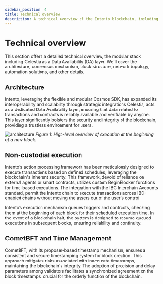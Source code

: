 ```yaml
---
sidebar_position: 4
title: Technical overview
description: A technical overview of the Intento blockchain, including its architecture, consensus mechanism, block structure, network topology, automation solutions, and data availability.
---
```


# Technical overview

This section offers a detailed technical overview, the modular stack including Celestia as a Data Availability (DA) layer. We'll cover the architecture, consensus mechanism, block structure, network topology, automation solutions, and other details.

## Architecture

Intento, leveraging the flexible and modular Cosmos SDK, has expanded its interoperability and scalability through strategic integrations
Celestia, acts as a dedicated Data Availability layer, ensuring that data related to transactions and contracts is reliably available and verifiable by anyone. This layer significantly bolsters the security and integrity of the blockchain, providing a trustless environment for users.

![architecture](@site/docs/images/architecture.png)
_Figure 1: High-level overview of execution at the beginning of a new block._

## Non-custodial execution

Intento's action processing framework has been meticulously designed to execute transactions based on defined schedules, leveraging the blockchain's inherent security. This framework, devoid of reliance on external agents or smart contracts, utilizes custom BeginBlocker functions for time-based executions. The integration with the IBC Interchain Accounts standard, permit the Intento chain to execute transactions across IBC-enabled chains without moving the assets out of the user's control

Intento’s execution mechanism queues triggers and contracts, checking them at the beginning of each block for their scheduled execution time. In the event of a blockchain halt, the system is designed to resume queued executions in subsequent blocks, ensuring reliability and continuity.

## CometBFT and Time Management

CometBFT, with its proposer-based timestamp mechanism, ensures a consistent and secure timestamping system for block creation. This approach mitigates risks associated with inaccurate timestamps, maintaining the blockchain's integrity. The adoption of precision and delay parameters among validators facilitates a synchronized agreement on the block timestamps, crucial for the orderly function of the blockchain.


